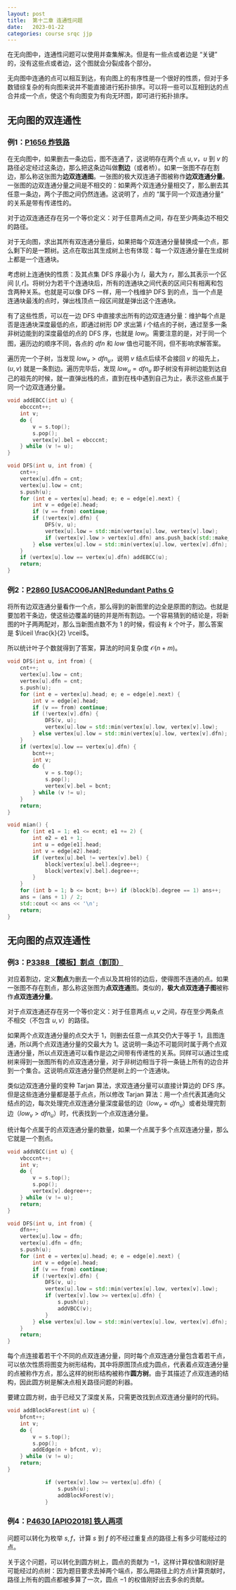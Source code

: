 ```yaml
---
layout: post
title:  第十二章 连通性问题
date:   2023-01-22
categories: course srqc jjp
---
```


在无向图中，连通性问题可以使用并查集解决。但是有一些点或者边是 “关键” 的，没有这些点或者边，这个图就会分裂成各个部分。

无向图中连通的点可以相互到达，有向图上的有序性是一个很好的性质，但对于多数错综复杂的有向图来说并不能直接进行拓扑排序。可以将一些可以互相到达的点合并成一个点，使这个有向图变为有向无环图，即可进行拓扑排序。

## 无向图的双连通性

### 例1：[P1656 炸铁路](https://www.luogu.com.cn/problem/P1656)

在无向图中，如果删去一条边后，图不连通了，这说明存在两个点 $u, v$，$u$ 到 $v$ 的路径必定经过这条边，那么把这条边叫做**割边**（或者桥）。如果一张图不存在割边，那么称这张图为**边双连通图**。一张图的极大双连通子图被称作**边双连通分量**。一张图的边双连通分量之间是不相交的：如果两个双连通分量相交了，那么删去其任意一条边，两个子图之间仍然连通。这说明了，点的 “属于同一个双连通分量” 的关系是带有传递性的。

对于边双连通还存在另一个等价定义：对于任意两点之间，存在至少两条边不相交的路径。

对于无向图，求出其所有双连通分量后，如果把每个双连通分量替换成一个点，那么剩下的是一颗树。这点在取出其生成树上也有体现：每一个双连通分量在生成树上都是一个连通块。

考虑树上连通快的性质：及其点集 $\text{DFS}$ 序最小为 $l$，最大为 $r$，那么其表示一个区间 $[l, r]$。将树分为若干个连通块后，所有的连通块之间代表的区间只有相离和包含两种关系。也就是可以像 $\text{DFS}$ 一样，用一个栈维护 $\text{DFS}$ 到的点，当一个点是连通块最浅的点时，弹出栈顶点一段区间就是弹出这个连通块。

有了这些性质，可以在一边 $\text{DFS}$ 中直接求出所有的边双连通分量：维护每个点是否是连通块深度最低的点，即通过树形 $\text{DP}$ 求出第 $i$ 个结点的子树，通过至多一条非树边能到的深度最低的点的 $\text{DFS}$ 序，也就是 $low_i$。需要注意的是，对于同一个图，遍历边的顺序不同，各点的 $dfn$ 和 $low$ 值也可能不同，但不影响求解答案。

遍历完一个子树，当发现 $low_v \gt dfn_u$，说明 $v$ 结点后续不会接回 $v$ 的祖先上，$(u, v)$ 就是一条割边。遍历完毕后，发现 $low_u = dfn_u$ 即子树没有非树边能到达自己的祖先的时候，就一直弹出栈的点，直到在栈中遇到自己为止，表示这些点属于同一个边双连通分量。

```cpp
void addEBCC(int u) {
    ebcccnt++;
    int v;
    do {
        v = s.top();
        s.pop();
        vertex[v].bel = ebcccnt;
    } while (v != u);
}

void DFS(int u, int from) {
    cnt++;
    vertex[u].dfn = cnt;
    vertex[u].low = cnt;
    s.push(u);
    for (int e = vertex[u].head; e; e = edge[e].next) {
        int v = edge[e].head;
        if (v == from) continue;
        if (!vertex[v].dfn) {
            DFS(v, u);
            vertex[u].low = std::min(vertex[u].low, vertex[v].low);
            if (vertex[v].low > vertex[u].dfn) ans.push_back(std::make_pair(std::min(u, v), std::max(u, v)));
        } else vertex[u].low = std::min(vertex[u].low, vertex[v].dfn);
    }
    if (vertex[u].low == vertex[u].dfn) addEBCC(u);
    return;
}
```

### 例2：[P2860 [USACO06JAN]Redundant Paths G](https://www.luogu.com.cn/problem/P2860)

将所有边双连通分量看作一个点，那么得到的新图里的边全是原图的割边。也就是要加若干条边，使这些边覆盖的链的并是所有割边。一个容易猜到的结论是，将新图的叶子两两配对，那么当新图点数不为 $1$ 的时候，假设有 $k$ 个叶子，那么答案是 $\lceil \frac{k}{2} \rceil$。

所以统计叶子个数就得到了答案，算法的时间复杂度 $\mathcal O(n + m)$。

```cpp
void DFS(int u, int from) {
    cnt++;
    vertex[u].low = cnt;
    vertex[u].dfn = cnt;
    s.push(u);
    for (int e = vertex[u].head; e; e = edge[e].next) {
        int v = edge[e].head;
        if (v == from) continue;
        if (!vertex[v].dfn) {
            DFS(v, u);
            vertex[u].low = std::min(vertex[u].low, vertex[v].low);
        } else vertex[u].low = std::min(vertex[u].low, vertex[v].dfn);
    }
    if (vertex[u].low == vertex[u].dfn) {
        bcnt++;
        int v;
        do {
            v = s.top();
            s.pop();
            vertex[v].bel = bcnt;
        } while (v != u);
    }
    return;
}

void mian() {
    for (int e1 = 1; e1 <= ecnt; e1 += 2) {
        int e2 = e1 + 1;
        int u = edge[e1].head;
        int v = edge[e2].head;
        if (vertex[u].bel != vertex[v].bel) {
            block[vertex[u].bel].degree++;
            block[vertex[v].bel].degree++;
        }
    }
    for (int b = 1; b <= bcnt; b++) if (block[b].degree == 1) ans++;
    ans = (ans + 1) / 2;
    std::cout << ans << '\n';
    return;
}
```

## 无向图的点双连通性

### 例3：[P3388 【模板】割点（割顶）](https://www.luogu.com.cn/problem/P3388)

对应着割边，定义**割点**为删去一个点以及其相邻的边后，使得图不连通的点。如果一张图不存在割点，那么称这张图为**点双连通**图。类似的，**极大点双连通子图**被称作**点双连通分量**。

对于点双连通还存在另一个等价定义：对于任意两点 $u, v$ 之间，存在至少两条点不相交（不包含 $u, v$）的路径。

如果两个点双连通分量的点交大于 $1$，则删去任意一点其交仍大于等于 $1$，且图连通，所以两个点双连通分量的交最大为 $1$。这说明一条边不可能同时属于两个点双连通分量，所以点双连通可以看作是边之间带有传递性的关系。同样可以通过生成树来得到一张图所有的点双连通分量，对于非树边相当于将一条链上所有的边合并到一个集合。这说明点双连通分量仍然是树上的一个连通块。

类似边双连通分量的变种 $\text{Tarjan}$ 算法，求双连通分量可以直接计算边的 $\text{DFS}$ 序。但是这些连通分量都是基于点点，所以修改 $\text{Tarjan}$ 算法：用一个点代表其通向父结点的边，每次处理完点双连通分量深度最低的边（$low_v = dfn_u$）或者处理完割边（$low_v \gt dfn_u$）时，代表找到一个点双连通分量。

统计每个点属于的点双连通分量的数量，如果一个点属于多个点双连通分量，那么它就是一个割点。

```cpp
void addVBCC(int u) {
    vbcccnt++;
    int v;
    do {
        v = s.top();
        s.pop();
        vertex[v].degree++;
    } while (v != u);
    return;
}

void DFS(int u, int from) {
    dfn++;
    vertex[u].low = dfn;
    vertex[u].dfn = dfn;
    s.push(u);
    for (int e = vertex[u].head; e; e = edge[e].next) {
        int v = edge[e].head;
        if (v == from) continue;
        if (!vertex[v].dfn) {
            DFS(v, u);
            vertex[u].low = std::min(vertex[u].low, vertex[v].low);
            if (vertex[v].low >= vertex[u].dfn) {
                s.push(u);
                addVBCC(v);
            }
        } else vertex[u].low = std::min(vertex[u].low, vertex[v].dfn);
    }
    return;
}
```

每个点连接着若干个不同的点双连通分量，同时每个点双连通分量包含着若干点，可以依次性质将图变为树形结构，其中将原图顶点成为圆点，代表着点双连通分量的点被称作方点，那么这样的树形结构被称作**圆方树**。由于其描述了点双连通的结构，因此圆方树是解决点相关路径问题的利器。

要建立圆方树，由于已经又了深度关系，只需更改找到点双连通分量时的代码。

```cpp
void addBlockForest(int u) {
    bfcnt++;
    int v;
    do {
        v = s.top();
        s.pop();
        addEdge(n + bfcnt, v);
    } while (v != u);
    return;
}

            if (vertex[v].low >= vertex[u].dfn) {
                s.push(u);
                addBlockForest(v);
            }
```

### 例4：[P4630 [APIO2018] 铁人两项](https://www.luogu.com.cn/problem/P4630)

问题可以转化为枚举 $s, f$，计算 $s$ 到 $f$ 的不经过重复点的路径上有多少可能经过的点。

关于这个问题，可以转化到圆方树上，圆点的贡献为 $-1$，这样计算权值和刚好是可能经过的点树：因为题目要求去掉两个端点，那么用路径上的方点计算贡献时，路径上所有的圆点都被多算了一次，圆点 $-1$ 的权值刚好出去多余的贡献。